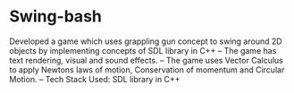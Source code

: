 # Swing-bash

Developed a game which uses grappling gun concept to swing around 2D objects by implementing concepts of SDL
library in C++
– The game has text rendering, visual and sound effects.
– The game uses Vector Calculus to apply Newtons laws of motion, Conservation of momentum and Circular Motion.
– Tech Stack Used: SDL library in C++
